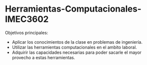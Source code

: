 # Herramientas-Computacionales-IMEC3602

Objetivos principales:
  - Aplicar los conocimientos de la clase en problemas de ingeniería.
  - Utilizar las herramientas computacionales en el ambito laboral.
  - Adquirir las capacidades necesarias para poder sacarle el mayor provecho a estas herramientas.
  
